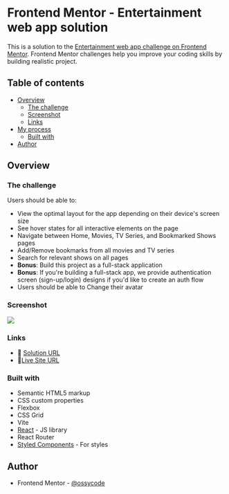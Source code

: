 # Frontend Mentor - Entertainment web app solution

This is a solution to the [Entertainment web app challenge on Frontend Mentor](https://www.frontendmentor.io/challenges/entertainment-web-app-J-UhgAW1X). Frontend Mentor challenges help you improve your coding skills by building realistic project.

## Table of contents

- [Overview](#overview)
  - [The challenge](#the-challenge)
  - [Screenshot](#screenshot)
  - [Links](#links)
- [My process](#my-process)
  - [Built with](#built-with)
- [Author](#author)

## Overview

### The challenge

Users should be able to:

- View the optimal layout for the app depending on their device's screen size
- See hover states for all interactive elements on the page
- Navigate between Home, Movies, TV Series, and Bookmarked Shows pages
- Add/Remove bookmarks from all movies and TV series
- Search for relevant shows on all pages
- **Bonus**: Build this project as a full-stack application
- **Bonus**: If you're building a full-stack app, we provide authentication screen (sign-up/login) designs if you'd like to create an auth flow
- Users should be able to Change their avatar

### Screenshot

![](./preview.png)

### Links

- 🔗 [Solution URL](https://github.com/ossycode/movie-app)
- 🔗[Live Site URL](https://entertainment-app-ossylab.netlify.app/)

### Built with

- Semantic HTML5 markup
- CSS custom properties
- Flexbox
- CSS Grid
- Vite
- [React](https://reactjs.org/) - JS library
- React Router
- [Styled Components](https://styled-components.com/) - For styles

## Author

- Frontend Mentor - [@ossycode](https://www.frontendmentor.io/profile/ossycode)
